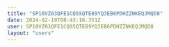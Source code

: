 ```yaml
---
title: "SP10VZ03QFE1CQSSQTE89YQ3EB6PDHZZNKEQJMQD8"
date: 2024-02-19T08:43:16.351Z
user: SP10VZ03QFE1CQSSQTE89YQ3EB6PDHZZNKEQJMQD8
layout: "users"
---
```

    
